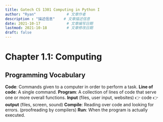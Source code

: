 ```yaml
---
title: Gatech CS 1301 Computing in Python I
author: "Ryan"              # 文章作者
description : "描述信息"    # 文章描述信息
date: 2021-10-17            # 文章编写日期
lastmod: 2021-10-18         # 文章修改日期
draft: false
---
```

# Chapter 1.1: Computing
## Programming Vocabulary
**Code**: Commands given to a computer in order to perform a task.
**Line of code**: A single command.
**Program**: A collection of lines of code that serve one or more overall functions.
**Input** (files, user input, websites) 👉 code 👉 **output** (files, screen, sound)
**Compile**: Reading over code and looking for errors. (proofreading by compilers)
**Run**: When the program is actually executed.
